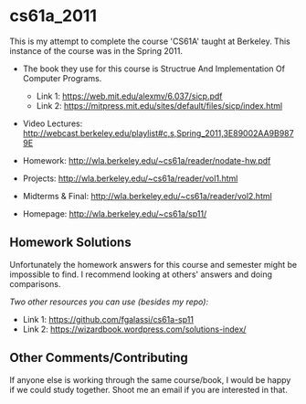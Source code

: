 # cs61a_2011

This is my attempt to complete the course 'CS61A' taught at Berkeley. This instance of the course was in the Spring 2011.

* The book they use for this course is Structrue And Implementation Of Computer Programs.
  - Link 1: https://web.mit.edu/alexmv/6.037/sicp.pdf
  - Link 2: https://mitpress.mit.edu/sites/default/files/sicp/index.html
* Video Lectures: http://webcast.berkeley.edu/playlist#c,s,Spring_2011,3E89002AA9B9879E
* Homework: http://wla.berkeley.edu/~cs61a/reader/nodate-hw.pdf
* Projects: http://wla.berkeley.edu/~cs61a/reader/vol1.html
* Midterms & Final: http://wla.berkeley.edu/~cs61a/reader/vol2.html

* Homepage: http://wla.berkeley.edu/~cs61a/sp11/ 

## Homework Solutions

Unfortunately the homework answers for this course and semester might be impossible to find. I recommend looking at others' answers and doing comparisons.

*Two other resources you can use (besides my repo):*
  - Link 1: https://github.com/fgalassi/cs61a-sp11
  - Link 2: https://wizardbook.wordpress.com/solutions-index/
  
 ## Other Comments/Contributing
 
 If anyone else is working through the same course/book, I would be happy if we could study together. Shoot me an email if you are interested in that.

